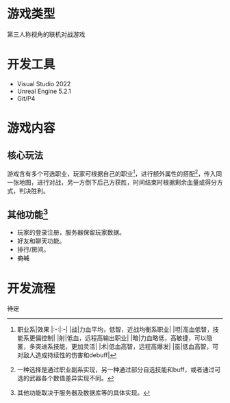 # 游戏类型
第三人称视角的联机对战游戏
# 开发工具
- Visual Studio 2022
- Unreal Engine 5.2.1
- Git/P4
# 游戏内容
## 核心玩法
游戏含有多个可选职业，玩家可根据自己的职业[^1]，进行额外属性的搭配[^2]，传入同一张地图，进行对战，另一方倒下后己方获胜，时间结束时根据剩余血量或得分方式，判决胜利。
## 其他功能[^3]
- 玩家的登录注册，服务器保留玩家数据。
- 好友和聊天功能。
- 排行/房间。
- ~~商城~~
# 开发流程
~~待定~~

[^1]:职业系|效果
|:-:|:-|
|战|力血平均，低智，近战均衡系职业|
|坦|高血低智，技能系更偏控制|
|射|低血，远程高输出职业|
|暗|力血略低，高敏捷，可以隐匿，多突进系技能，更加灵活|
|术|低血高智，远程高爆发|
|巫|低血高智，可对敌人造成持续性的伤害和debuff|
[^2]: 一种选择是通过职业副系实现，另一种通过部分自选技能和buff，或者通过可选的武器各个数值差异实现不同。
[^3]:其他功能取决于服务器及数据库等的具体实现。